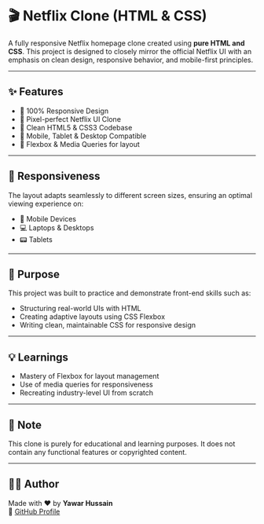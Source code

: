 # 🎬 Netflix Clone (HTML & CSS)

A fully responsive Netflix homepage clone created using **pure HTML and CSS**. This project is designed to closely mirror the official Netflix UI with an emphasis on clean design, responsive behavior, and mobile-first principles.

---

## ✨ Features

- 🔹 100% Responsive Design
- 🔹 Pixel-perfect Netflix UI Clone
- 🔹 Clean HTML5 & CSS3 Codebase
- 🔹 Mobile, Tablet & Desktop Compatible
- 🔹 Flexbox & Media Queries for layout

---

## 📱 Responsiveness

The layout adapts seamlessly to different screen sizes, ensuring an optimal viewing experience on:

- 📱 Mobile Devices  
- 💻 Laptops & Desktops  
- 📟 Tablets  

---

## 🎯 Purpose

This project was built to practice and demonstrate front-end skills such as:

- Structuring real-world UIs with HTML  
- Creating adaptive layouts using CSS Flexbox  
- Writing clean, maintainable CSS for responsive design

---

## 💡 Learnings

- Mastery of Flexbox for layout management  
- Use of media queries for responsiveness  
- Recreating industry-level UI from scratch  

---

## 📌 Note

This clone is purely for educational and learning purposes. It does not contain any functional features or copyrighted content.

---

## 🙋‍♂️ Author

Made with ❤️ by **Yawar Hussain**  
🔗 [GitHub Profile](https://github.com/YawarHussain672)


